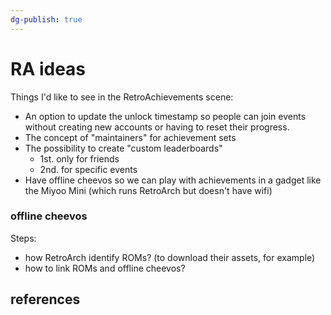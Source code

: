 ```yaml
---
dg-publish: true
---
```

# RA ideas

Things I'd like to see in the RetroAchievements scene:

- An option to update the unlock timestamp so people can join events without creating new accounts or having to reset their progress.
- The concept of "maintainers" for achievement sets
- The possibility to create "custom leaderboards"
    - 1st. only for friends
    - 2nd. for specific events
- Have offline cheevos so we can play with achievements in a gadget like the Miyoo Mini (which runs RetroArch but doesn't have wifi)


### offline cheevos

Steps:

- how RetroArch identify ROMs? (to download their assets, for example)
- how to link ROMs and offline cheevos?

## references
